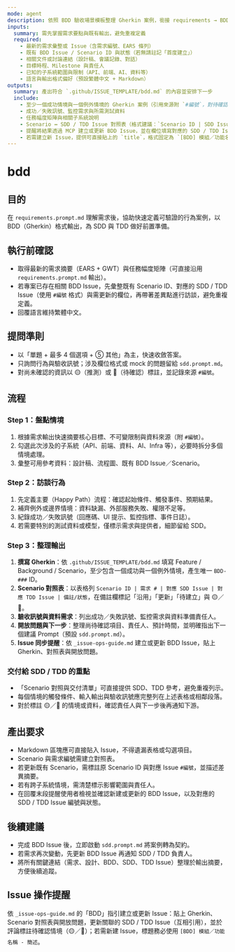 ```yaml
---
mode: agent
description: 依照 BDD 驗收場景模板整理 Gherkin 案例，銜接 requirements → BDD → SDD/TDD 流程
inputs:
  summary: 需先掌握需求要點與既有輸出，避免重複定義
  required:
    - 最新的需求彙整或 Issue（含需求編號、EARS 條列）
    - 既有 BDD Issue / Scenario ID 與狀態（若無請註記「首度建立」）
    - 相關文件或討論連結（設計稿、會議記錄、對話）
    - 目標時程、Milestone 與責任人
    - 已知的子系統範圍與限制（API、前端、AI、資料等）
    - 語言與輸出格式偏好（預設繁體中文 + Markdown）
outputs:
  summary: 產出符合 `.github/ISSUE_TEMPLATE/bdd.md` 的內容並安排下一步
  include:
    - 至少一個成功情境與一個例外情境的 Gherkin 案例（引用來源附 `#編號`，對待確認的情境標註 🟡／🔴）
    - 成功／失敗訊號、監控需求與所需測試資料
    - 任務幅度矩陣與相關子系統說明
    - Scenario ↔ SDD / TDD Issue 對照表（格式建議：`Scenario ID | SDD Issue | TDD Issue`，若尚未建立請填寫 `待建立` 並提供建議的 Issue 標題與標籤）
    - 提醒將結果透過 MCP 建立或更新 BDD Issue，並在欄位填寫對應的 SDD / TDD Issue 編號
    - 若需建立新 Issue，提供可直接貼上的 `title`，格式固定為 `[BDD] 模組／功能名稱 - 簡述`
---
```


# bdd

## 目的

在 `requirements.prompt.md` 理解需求後，協助快速定義可驗證的行為案例，以 BDD（Gherkin）格式輸出，為 SDD 與 TDD 做好前置準備。

## 執行前確認

- 取得最新的需求摘要（EARS + GWT）與任務幅度矩陣（可直接沿用 `requirements.prompt.md` 輸出）。
- 若專案已存在相關 BDD Issue，先彙整既有 Scenario ID、對應的 SDD / TDD Issue（使用 `#編號` 格式）與需更新的欄位，再帶著差異點進行訪談，避免重複定義。
- 回覆語言維持繁體中文。

## 提問準則

- 以「單題 + 最多 4 個選項 + ⑤ 其他」為主，快速收斂答案。
- 只詢問行為與驗收訊號；涉及欄位格式或 mock 的問題留給 `sdd.prompt.md`。
- 對尚未確認的資訊以 🟡（推測）或 🔴（待確認）標註，並記錄來源 `#編號`。

## 流程

### Step 1：盤點情境
1. 根據需求輸出快速摘要核心目標、不可變限制與資料來源（附 `#編號`）。
2. 勾選此次涉及的子系統（API、前端、資料、AI、Infra 等），必要時拆分多個情境處理。
3. 彙整可用參考資料：設計稿、流程圖、既有 BDD Issue／Scenario。

### Step 2：訪談行為
1. 先定義主要（Happy Path）流程：確認起始條件、觸發事件、預期結果。
2. 補齊例外或邊界情境：資料缺漏、外部服務失敗、權限不足等。
3. 紀錄成功／失敗訊號（回應碼、UI 提示、監控指標、事件日誌）。
4. 若需要特別的測試資料或模型，僅標示需求與提供者，細節留給 SDD。

### Step 3：整理輸出
1. **撰寫 Gherkin**：依 `.github/ISSUE_TEMPLATE/bdd.md` 填寫 Feature / Background / Scenario，至少包含一個成功與一個例外情境，產生唯一 `BDD-###` ID。
2. **Scenario 對照表**：以表格列 `Scenario ID | 需求 # | 對應 SDD Issue | 對應 TDD Issue | 備註/狀態`，在備註欄標記「沿用」「更新」「待建立」與 🟡／🔴。
3. **驗收訊號與資料需求**：列出成功／失敗訊號、監控需求與資料準備責任人。
4. **開放問題與下一步**：整理尚待確認項目、責任人、預計時間，並明確指出下一個建議 Prompt（預設 `sdd.prompt.md`）。
5. **Issue 同步提醒**：依 `_issue-ops-guide.md` 建立或更新 BDD Issue，貼上 Gherkin、對照表與開放問題。

### 交付給 SDD / TDD 的重點
- 「Scenario 對照與交付清單」可直接提供 SDD、TDD 參考，避免重複列示。
- 每個情境的觸發條件、輸入輸出與驗收訊號應完整列在上述表格或相鄰段落。
- 對於標註 🟡／🔴 的情境或資料，確認責任人與下一步後再通知下游。

## 產出要求

- Markdown 區塊應可直接貼入 Issue，不得遺漏表格或勾選項目。
- Scenario 與需求編號需建立對照表。
- 若更新既有 Scenario，需標註原 Scenario ID 與對應 Issue `#編號`，並描述差異摘要。
- 若有跨子系統情境，需清楚標示影響範圍與責任人。
- 在回覆末段提醒使用者檢視並確認新建或更新的 BDD Issue，以及對應的 SDD / TDD Issue 編號與狀態。

## 後續建議

- 完成 BDD Issue 後，立即啟動 `sdd.prompt.md` 將案例轉為契約。
- 若需求再次變動，先更新 BDD Issue 再通知 SDD / TDD 負責人。
- 將所有關鍵連結（需求、設計、BDD、SDD、TDD Issue）整理於輸出摘要，方便後續追蹤。

## Issue 操作提醒

依 `_issue-ops-guide.md` 的「BDD」指引建立或更新 Issue：貼上 Gherkin、Scenario 對照表與開放問題，更新關聯的 SDD / TDD Issue（互相引用），並於評論標註待確認情境（🟡／🔴）；若需新建 Issue，標題務必使用 `[BDD] 模組／功能名稱 - 簡述`。
